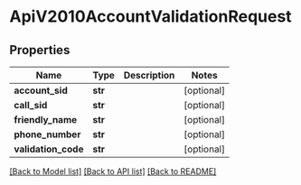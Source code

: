# ApiV2010AccountValidationRequest

## Properties
Name | Type | Description | Notes
------------ | ------------- | ------------- | -------------
**account_sid** | **str** |  | [optional] 
**call_sid** | **str** |  | [optional] 
**friendly_name** | **str** |  | [optional] 
**phone_number** | **str** |  | [optional] 
**validation_code** | **str** |  | [optional] 

[[Back to Model list]](../README.md#documentation-for-models) [[Back to API list]](../README.md#documentation-for-api-endpoints) [[Back to README]](../README.md)


